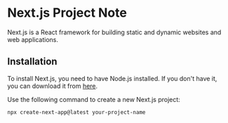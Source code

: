 # Next.js Project Note

Next.js is a React framework for building static and dynamic websites and web applications.

## Installation

To install Next.js, you need to have Node.js installed. If you don't have it, you can download it from [here](https://nodejs.org/).

Use the following command to create a new Next.js project:

```bash
npx create-next-app@latest your-project-name
```